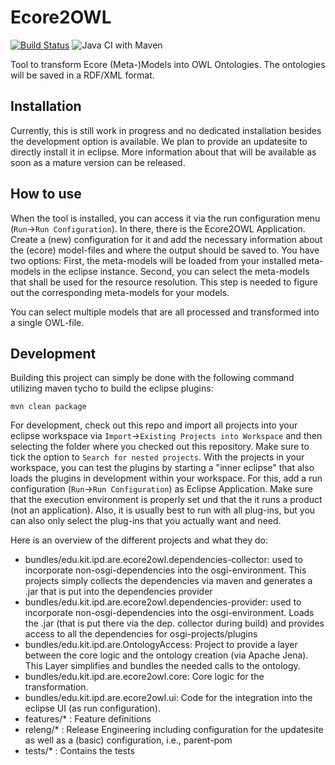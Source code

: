 # Ecore2OWL
[![Build Status](https://travis-ci.org/kit-sdq/Ecore2OWL.svg?branch=master)](https://travis-ci.org/kit-sdq/Ecore2OWL) ![Java CI with Maven](https://github.com/kit-sdq/Ecore2OWL/workflows/Java%20CI%20with%20Maven/badge.svg?branch=master)

Tool to transform Ecore (Meta-)Models into OWL Ontologies.
The ontologies will be saved in a RDF/XML format.

## Installation
Currently, this is still work in progress and no dedicated installation besides the development option is available.
We plan to provide an updatesite to directly install it in eclipse. More information about that will be available as soon as a mature version can be released.

## How to use
When the tool is installed, you can access it via the run configuration menu (`Run`->`Run Configuration`). In there, there is the Ecore2OWL Application.
Create a (new) configuration for it and add the necessary information about the (ecore) model-files and where the output should be saved to.
You have two options: First, the meta-models will be loaded from your installed meta-models in the eclipse instance. Second, you can select the meta-models that shall be used for the resource resolution.
This step is needed to figure out the corresponding meta-models for your models.

You can select multiple models that are all processed and transformed into a single OWL-file.

## Development
Building this project can simply be done with the following command utilizing maven tycho to build the eclipse plugins:
```
mvn clean package
```

For development, check out this repo and import all projects into your eclipse workspace via `Import`->`Existing Projects into Workspace` and then selecting the folder where you checked out this repository. Make sure to tick the option to `Search for nested projects`.
With the projects in your workspace, you can test the plugins by starting a "inner eclipse" that also loads the plugins in development within your workspace. For this, add a run configuration (`Run`->`Run Configuration`) as Eclipse Application. Make sure that the execution environment is properly set und that the it runs a product (not an application). Also, it is usually best to run with all plug-ins, but you can also only select the plug-ins that you actually want and need.

Here is an overview of the different projects and what they do:
* bundles/edu.kit.ipd.are.ecore2owl.dependencies-collector: used to incorporate non-osgi-dependencies into the osgi-environment. This projects simply collects the dependencies via maven and generates a .jar that is put into the dependencies provider
* bundles/edu.kit.ipd.are.ecore2owl.dependencies-provider: used to incorporate non-osgi-dependencies into the osgi-environment. Loads the .jar (that is put there via the dep. collector during build) and provides access to all the dependencies for osgi-projects/plugins
* bundles/edu.kit.ipd.are.OntologyAccess: Project to provide a layer between the core logic and the ontology creation (via Apache Jena). This Layer simplifies and bundles the needed calls to the ontology.
* bundles/edu.kit.ipd.are.ecore2owl.core: Core logic for the transformation.
* bundles/edu.kit.ipd.are.ecore2owl.ui: Code for the integration into the eclipse UI (as run configuration).
* features/* : Feature definitions
* releng/* : Release Engineering including configuration for the updatesite as well as a (basic) configuration, i.e., parent-pom
* tests/* : Contains the tests
